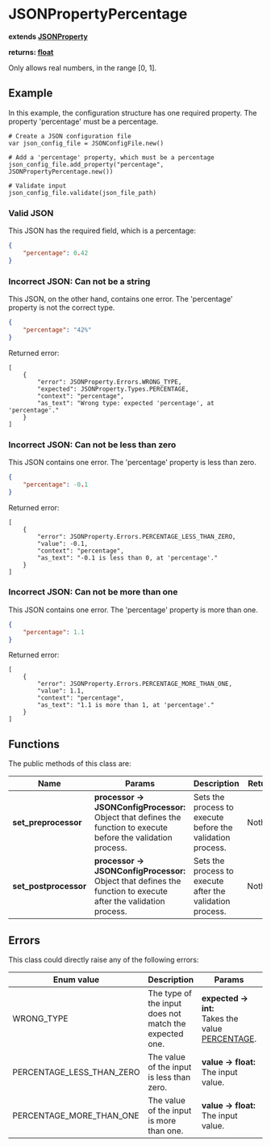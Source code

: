 # JSONPropertyPercentage

**extends [JSONProperty](./JSON-PROPERTY.md)**

**returns: [float](https://docs.godotengine.org/en/stable/classes/class_float.html?highlight=float)**

Only allows real numbers, in the range [0, 1].

## Example

In this example, the configuration structure has one required property. The property 'percentage' must be a percentage.

```GDScript
# Create a JSON configuration file
var json_config_file = JSONConfigFile.new()

# Add a 'percentage' property, which must be a percentage
json_config_file.add_property("percentage", JSONPropertyPercentage.new())

# Validate input
json_config_file.validate(json_file_path)
```

### Valid JSON

This JSON has the required field, which is a percentage:

```JSON
{
    "percentage": 0.42
}
```

### Incorrect JSON: Can not be a string

This JSON, on the other hand, contains one error. The 'percentage' property is not the correct type.

```JSON
{
    "percentage": "42%"
}
```

Returned error:

```GDScript
[
    {
        "error": JSONProperty.Errors.WRONG_TYPE,
        "expected": JSONProperty.Types.PERCENTAGE,
        "context": "percentage",
        "as_text": "Wrong type: expected 'percentage', at 'percentage'."
    }
]
```

### Incorrect JSON: Can not be less than zero

This JSON contains one error. The 'percentage' property is less than zero.

```JSON
{
    "percentage": -0.1
}
```

Returned error:

```GDScript
[
    {
        "error": JSONProperty.Errors.PERCENTAGE_LESS_THAN_ZERO,
        "value": -0.1,
        "context": "percentage",
        "as_text": "-0.1 is less than 0, at 'percentage'."
    }
]
```

### Incorrect JSON: Can not be more than one

This JSON contains one error. The 'percentage' property is more than one.

```JSON
{
    "percentage": 1.1
}
```

Returned error:

```GDScript
[
    {
        "error": JSONProperty.Errors.PERCENTAGE_MORE_THAN_ONE,
        "value": 1.1,
        "context": "percentage",
        "as_text": "1.1 is more than 1, at 'percentage'."
    }
]
```

## Functions

The public methods of this class are:

| Name | Params | Description | Returns |
|-|-|-|-|
| **set_preprocessor** | **processor -> JSONConfigProcessor:** <br> Object that defines the function to execute before the validation process. | Sets the process to execute before the validation process. | Nothing. |
| **set_postprocessor** | **processor -> JSONConfigProcessor:** <br> Object that defines the function to execute after the validation process. | Sets the process to execute after the validation process. | Nothing. |

## Errors

This class could directly raise any of the following errors:

| Enum value | Description | Params | As text |
|-|-|-|-|
| WRONG_TYPE | The type of the input does not match the expected one. | **expected -> int:** <br> Takes the value [PERCENTAGE](./ENUMS.md). | Wrong type: expected 'percentage' |
| PERCENTAGE_LESS_THAN_ZERO | The value of the input is less than zero. | **value -> float:** <br> The input value. | {value} is less than 0 |
| PERCENTAGE_MORE_THAN_ONE | The value of the input is more than one. | **value -> float:** <br> The input value. | {value} is more than 1 |